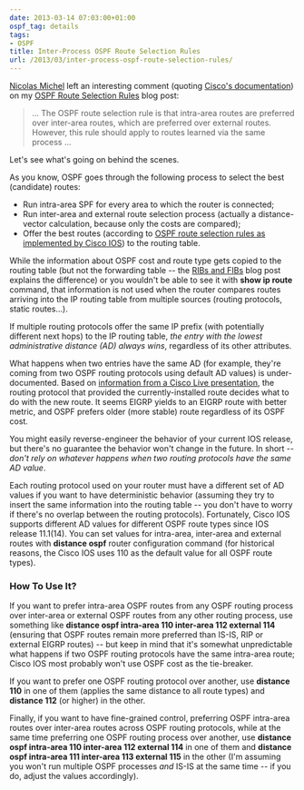 ```yaml
---
date: 2013-03-14 07:03:00+01:00
ospf_tag: details
tags:
- OSPF
title: Inter-Process OSPF Route Selection Rules
url: /2013/03/inter-process-ospf-route-selection-rules/
---
```

[Nicolas Michel](https://plus.google.com/103779506789076415201/posts) left an interesting comment (quoting [Cisco's documentation](http://www.cisco.com/en/US/tech/tk365/technologies_white_paper09186a0080531fd2.shtml#routepref)) on my [OSPF Route Selection Rules](/2008/01/e1-and-e2-routes-in-ospf/) blog post:

> ... The OSPF route selection rule is that intra-area routes are preferred over inter-area routes, which are preferred over external routes. However, this rule should apply to routes learned via the same process ...

Let's see what's going on behind the scenes.
<!--more-->
As you know, OSPF goes through the following process to select the best (candidate) routes:

-   Run intra-area SPF for every area to which the router is connected;
-   Run inter-area and external route selection process (actually a distance-vector calculation, because only the costs are compared);
-   Offer the best routes (according to [OSPF route selection rules as implemented by Cisco IOS](/2008/01/e1-and-e2-routes-in-ospf/)) to the routing table.

While the information about OSPF cost and route type gets copied to the routing table (but not the forwarding table -- the [RIBs and FIBs](/2010/09/ribs-and-fibs/) blog post explains the difference) or you wouldn't be able to see it with **show ip route** command, that information is not used when the router compares routes arriving into the IP routing table from multiple sources (routing protocols, static routes...).

If multiple routing protocols offer the same IP prefix (with potentially different next hops) to the IP routing table, *the entry with the lowest administrative distance* *(AD)* *always wins*, regardless of its other attributes.

What happens when two entries have the same AD (for example, they're coming from two OSPF routing protocols using default AD values) is under-documented. Based on [information from a Cisco Live presentation](http://d2zmdbbm9feqrf.cloudfront.net/2010/usa/pdf/BRKARC-2350.pdf), the routing protocol that provided the currently-installed route decides what to do with the new route. It seems EIGRP yields to an EIGRP route with better metric, and OSPF prefers older (more stable) route regardless of its OSPF cost.

You might easily reverse-engineer the behavior of your current IOS release, but there's no guarantee the behavior won't change in the future. In short -- *don't rely on whatever happens when two routing protocols have the same AD value*.

Each routing protocol used on your router must have a different set of AD values if you want to have deterministic behavior (assuming they try to insert the same information into the routing table -- you don't have to worry if there's no overlap between the routing protocols). Fortunately, Cisco IOS supports different AD values for different OSPF route types since IOS release 11.1(14). You can set values for intra-area, inter-area and external routes with **distance ospf** router configuration command (for historical reasons, the Cisco IOS uses 110 as the default value for all OSPF route types).

### How To Use It?

If you want to prefer intra-area OSPF routes from any OSPF routing process over inter-area or external OSPF routes from any other routing process, use something like **distance ospf intra-area 110 inter-area 112 external 114** (ensuring that OSPF routes remain more preferred than IS-IS, RIP or external EIGRP routes) -- but keep in mind that it's somewhat unpredictable what happens if two OSPF routing protocols have the same intra-area route; Cisco IOS most probably won't use OSPF cost as the tie-breaker.

If you want to prefer one OSPF routing protocol over another, use **distance 110** in one of them (applies the same distance to all route types) and **distance 112** (or higher) in the other.

Finally, if you want to have fine-grained control, preferring OSPF intra-area routes over inter-area routes across OSPF routing protocols, while at the same time preferring one OSPF routing process over another, use **distance ospf intra-area 110 inter-area 112 external 114** in one of them and **distance ospf intra-area 111 inter-area 113 external 115** in the other (I'm assuming you won't run multiple OSPF processes *and* IS-IS at the same time -- if you do, adjust the values accordingly).
